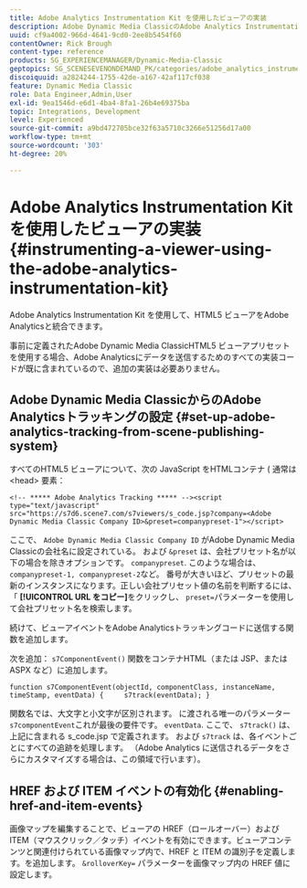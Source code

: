 ```yaml
---
title: Adobe Analytics Instrumentation Kit を使用したビューアの実装
description: Adobe Dynamic Media ClassicのAdobe Analytics Instrumentation Kit を使用してビューアを実装する方法を説明します。
uuid: cf9a4002-966d-4641-9cd0-2ee8b5454f60
contentOwner: Rick Brough
content-type: reference
products: SG_EXPERIENCEMANAGER/Dynamic-Media-Classic
geptopics: SG_SCENESEVENONDEMAND_PK/categories/adobe_analytics_instrumentation_kit
discoiquuid: a2824244-1755-42de-a167-42af117cf038
feature: Dynamic Media Classic
role: Data Engineer,Admin,User
exl-id: 9ea1546d-e6d1-4ba4-8fa1-26b4e69375ba
topic: Integrations, Development
level: Experienced
source-git-commit: a9bd472705bce32f63a5710c3266e51256d17a00
workflow-type: tm+mt
source-wordcount: '303'
ht-degree: 20%

---
```


# Adobe Analytics Instrumentation Kit を使用したビューアの実装{#instrumenting-a-viewer-using-the-adobe-analytics-instrumentation-kit}

Adobe Analytics Instrumentation Kit を使用して、HTML5 ビューアをAdobe Analyticsと統合できます。

事前に定義されたAdobe Dynamic Media ClassicHTML5 ビューアプリセットを使用する場合、Adobe Analyticsにデータを送信するためのすべての実装コードが既に含まれているので、追加の実装は必要ありません。

## Adobe Dynamic Media ClassicからのAdobe Analyticsトラッキングの設定 {#set-up-adobe-analytics-tracking-from-scene-publishing-system}

すべてのHTML5 ビューアについて、次の JavaScript をHTMLコンテナ ( 通常は &lt;head> 要素：

```as3
<!-- ***** Adobe Analytics Tracking ***** --><script type="text/javascript" src="https://s7d6.scene7.com/s7viewers/s_code.jsp?company=<Adobe Dynamic Media Classic Company ID>&preset=companypreset-1"></script>
```

ここで、 `Adobe Dynamic Media Classic Company ID` がAdobe Dynamic Media Classicの会社名に設定されている。 および `&preset` は、会社プリセット名が以下の場合を除きオプションです。 `companypreset`. このような場合は、 `companypreset-1, companypreset-2`など。 番号が大きいほど、プリセットの最新のインスタンスになります。正しい会社プリセット値の名前を判断するには、「 **[!UICONTROL URL をコピー]**&#x200B;をクリックし、 `preset=`パラメーターを使用して会社プリセット名を検索します。

続けて、ビューアイベントをAdobe Analyticsトラッキングコードに送信する関数を追加します。

次を追加： `s7ComponentEvent()` 関数をコンテナHTML（または JSP、または ASPX など）に追加します。

```as3
function s7ComponentEvent(objectId, componentClass, instanceName, timeStamp, eventData) {     s7track(eventData); }
```

関数名では、大文字と小文字が区別されます。 に渡される唯一のパラメーター `s7componentEvent`これが最後の要件です。 `eventData`. ここで、 `s7track()` は、上記に含まれる s_code.jsp で定義されます。 および `s7track` は、各イベントごとにすべての追跡を処理します。 （Adobe Analytics に送信されるデータをさらにカスタマイズする場合は、この領域で行います）。

## HREF および ITEM イベントの有効化 {#enabling-href-and-item-events}

画像マップを編集することで、ビューアの HREF（ロールオーバー）および ITEM（マウスクリック／タッチ）イベントを有効にできます。ビューアコンテンツと関連付けられている画像マップ内で、HREF と ITEM の識別子を定義します。を追加します。 `&rolloverKey=` パラメーターを画像マップ内の HREF 値に設定します。
